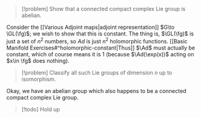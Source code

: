 >[!problem]
>Show that a connected compact complex Lie group is abelian.

Consider the [[Various Adjoint maps|adjoint representation]] $G\to \GL(\fg)$; we wish to show that this is constant. The thing is, $\GL(\fg)$ is just a set of $n^2$ numbers, so $Ad$ is just $n^2$ holomorphic functions. [[Basic Manifold Exercises#^holomorphic-constant|Thus]] $\Ad$ must actually be constant, which of course means it is $1$ (because $\Ad(\exp(x))$ acting on $x\in \fg$ does nothing).

>[!problem]
>Classify all such Lie groups of dimension $n$ up to isomorphism.

Okay, we have an abelian group which also happens to be a connected compact complex Lie group.

>[!todo]
>Hold up